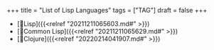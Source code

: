 +++
title = "List of Lisp Languages"
tags = ["TAG"]
draft = false
+++

-   [📝Lisp]({{<relref "20211211065603.md#" >}})
-   [📝Common Lisp]({{<relref "20211211065629.md#" >}})
-   [📂Clojure]({{<relref "20220214041907.md#" >}})
